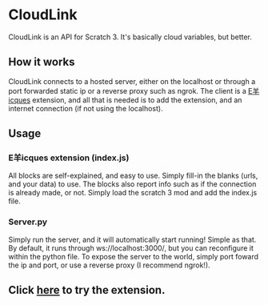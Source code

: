 # CloudLink

CloudLink is an API for Scratch 3. It's basically cloud variables, but better.

## How it works

CloudLink connects to a hosted server, either on the localhost or through a port forwarded static ip or a reverse proxy such as ngrok. The client is a [E羊icques](https://sheeptester.github.io/scratch-gui/) extension, and all that is needed is to add the extension, and an internet connection (if not using the localhost).

## Usage

### E羊icques extension (index.js)
All blocks are self-explained, and easy to use. Simply fill-in the blanks (urls, and your data) to use. The blocks also report info such as if the connection is already made, or not. Simply load the scratch 3 mod and add the index.js file.

### Server.py
Simply run the server, and it will automatically start running! Simple as that. By default, it runs through ws://localhost:3000/, but you can reconfigure it within the python file. To expose the server to the world, simply port foward the ip and port, or use a reverse proxy (I recommend ngrok!).

## Click [here](https://sheeptester.github.io/scratch-gui/?url=https://mikedev101.github.io/cloudlink/index.js) to try the extension.
